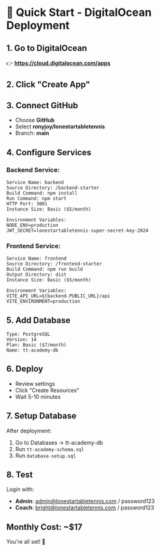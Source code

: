 # 🏓 Quick Start - DigitalOcean Deployment

## 1. Go to DigitalOcean
👉 **https://cloud.digitalocean.com/apps**

## 2. Click "Create App"

## 3. Connect GitHub
- Choose **GitHub**
- Select **ronyjoy/lonestartabletennis**
- Branch: **main**

## 4. Configure Services

### Backend Service:
```
Service Name: backend
Source Directory: /backend-starter
Build Command: npm install
Run Command: npm start
HTTP Port: 3001
Instance Size: Basic ($5/month)

Environment Variables:
NODE_ENV=production
JWT_SECRET=lonestartabletennis-super-secret-key-2024
```

### Frontend Service:
```
Service Name: frontend
Source Directory: /frontend-starter
Build Command: npm run build
Output Directory: dist
Instance Size: Basic ($5/month)

Environment Variables:
VITE_API_URL=${backend.PUBLIC_URL}/api
VITE_ENVIRONMENT=production
```

## 5. Add Database
```
Type: PostgreSQL
Version: 14
Plan: Basic ($7/month)
Name: tt-academy-db
```

## 6. Deploy
- Review settings
- Click "Create Resources"
- Wait 5-10 minutes

## 7. Setup Database
After deployment:
1. Go to Databases → tt-academy-db
2. Run `tt-academy-schema.sql`
3. Run `database-setup.sql`

## 8. Test
Login with:
- **Admin**: admin@lonestartabletennis.com / password123
- **Coach**: bright@lonestartabletennis.com / password123

## Monthly Cost: ~$17

You're all set! 🚀